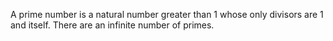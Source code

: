 A prime number is a natural number greater than 1 whose only divisors are 1 and itself. There are an infinite number of primes.